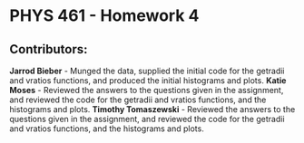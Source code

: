 # PHYS 461 - Homework 4

## Contributors:

**Jarrod Bieber** - Munged the data, supplied the initial code for the getradii and vratios functions, and produced the initial histograms and plots.
**Katie Moses** - Reviewed the answers to the questions given in the assignment, and reviewed the code for the getradii and vratios functions, and the histograms and plots.
**Timothy Tomaszewski** - Reviewed the answers to the questions given in the assignment, and reviewed the code for the getradii and vratios functions, and the histograms and plots.
